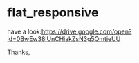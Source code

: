 # flat_responsive

have a look:https://drive.google.com/open?id=0BwEw38lUnCHiakZsN3g5QmtjeUU

Thanks,
